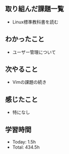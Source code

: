 ## 取り組んだ課題一覧
- Linux標準教科書を読む
## わかったこと
- ユーザー管理について
## 次やること
- Vimの課題の続き
## 感じたこと
- 特になし
## 学習時間
- Today: 1.5h
- Total: 434.5h